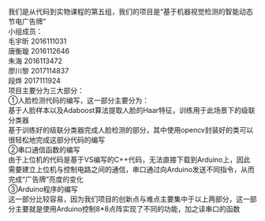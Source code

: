 
我们是从代码到实物课程的第五组，我们的项目是“基于机器视觉检测的智能动态节电广告牌”<br>
小组成员：<br>
毛宇昕 2016111031<br>
唐衡璇 2016112646<br>
朱海   2016113472<br>
廖川黎 2017114837<br>
段烨   2017111924<br>
项目主要分为三大部分：<br>
①人脸检测代码的编写，这一部分主要分为：<br>
基于人脸样本以及Adaboost算法提取人脸的Haar特征，训练用于此场景下的级联分类器<br>
基于训练好的级联分类器完成人脸检测的部分，其中使用opencv封装好的类可以很轻松地完成这部分代码的编写<br>
②串口通信函数的编写<br>
由于上位机的代码是基于VS编写的C++代码，无法直接下载到Arduino上，因此需要建立上位机与控制电路之间的通信，串口通过向Arduino发送不同指令，从而完成“广告牌”亮度的变化<br>
③Arduino程序的编写<br>
这一部分比较容易，因为我们项目的创新点与难点主要集中于以上两部分，这一部分主要就是使用Arduino控制8*8点阵实现了不同的功能，加之读串口的函数

